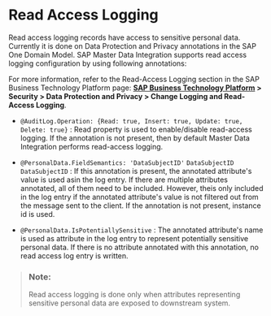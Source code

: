 <!-- loio52d08503ba944f61841a25584e446fee -->

# Read Access Logging

Read access logging records have access to sensitive personal data. Currently it is done on Data Protection and Privacy annotations in the SAP One Domain Model. SAP Master Data Integration supports read access logging configuration by using following annotations:

For more information, refer to the Read-Access Logging section in the SAP Business Technology Platform page: **[SAP Business Technology Platform](https://help.sap.com/viewer/product/CP/Cloud/en-US?task=operate_task) \> Security \> Data Protection and Privacy \> Change Logging and Read-Access Logging**.

-   `@AuditLog.Operation: {Read: true, Insert: true, Update: true, Delete: true}` : Read property is used to enable/disable read-access logging. If the annotation is not present, then by default Master Data Integration performs read-access logging.

-   `@PersonalData.FieldSemantics: 'DataSubjectID'` `DataSubjectID` `DataSubjectID` : If this annotation is present, the annotated attribute's value is used asin the log entry. If there are multiple attributes annotated, all of them need to be included. However, theis only included in the log entry if the annotated attribute's value is not filtered out from the message sent to the client. If the annotation is not present, instance id is used.

-   `@PersonalData.IsPotentiallySensitive` : The annotated attribute's name is used as attribute in the log entry to represent potentially sensitive personal data. If there is no attribute annotated with this annotation, no read access log entry is written.


> ### Note:  
> Read access logging is done only when attributes representing sensitive personal data are exposed to downstream system.

